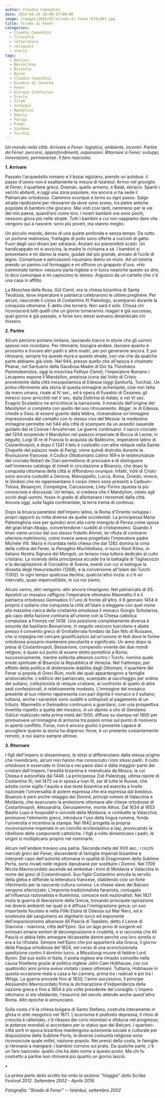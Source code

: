 ```yaml
---
author: Claudio Comandini
date: 2014-04-29 10:00:57+00:00
image: /images/2016/07/strada-di-fener-678x381.jpg
title: Strade di Fener
categories:
  - Claudio Comandini
  - filosofia
  - letteratura
  - religioni
  - storia
tags:
  - Balcani
  - Bessarione
  - Bisanzio
  - Byron
  - Claudio Comandini
  - Eusebio di Cesarea
  - Fener
  - Giorgio Scholarios
  - Grecia
  - Islam
  - Istanbul
  - Mandylion
  - Odessa
  - Parigi
  - Premi
  - Sindone
  - Turchia
---
```


*Un mondo nella città. Arrivare a Fener: logistica, ambiente, incontri. Partire da Fener: percorsi, approfondimenti, espansioni. Ritornare a Fener: sviluppi, innovazioni, permanenze. Il faro nascosto.*

**1. Arrivare**

Passato l'acquedotto romano e il bazar egiziano, prendo un autobus: il passo d'uomo non è esattamente la misura di Istanbul. Arrivo nel groviglio di Fener, il quartiere greco, Draman, quello armeno, e Balat, ebraico. Spariti i vecchi abitanti, è oggi una zona popolare, ma ancora vi ha sede il Patriarcato ortodosso. Cammino ovunque e torno su ogni passo. Salgo strade ripidissime per ritrovarmi da dove sono sceso, tra pietre antiche popolate di bambini che giocano. Mai visti così tanti, nemmeno per le vie del mio paese, quand'ero come loro. I nostri bambini ora sono pochi, nessuno gioca più nelle strade. Tutti i bambini a cui non sappiamo dare vita vengono qui a nascere: sono più poveri, ma stanno meglio.

Un piccolo mondo, denso di una quiete profonda e senza tempo. Da sotto un portone malmesso, frattaglie di pollo sono offerte a cuccioli di gatto. Fuori dagli usci divani per sdraiarsi. Anziani sui pianerottoli scalzi. Un handicappato mi si avvicina, la madre lo richiama a sé. I bambini si presentano e mi danno la mano, guidati dal più grande, armato di fucile di legno. Cornamuse e percussioni risuonano dietro un muro. Ad un'osteria prendo un panino col formaggio e mi offrono un grappolo d'uva. *«Ho camminato tanto»*: nessuno parla inglese e in turco neanche questo so dire, lo dico comunque e mi capiscono lo stesso. Arguisco da un cartello che c'è una casa in affitto.

La Moschea della Rosa, *Gül Camii*, era la chiesa bizantina di Santa Teodosia, dove imperatore e patriarca celebrarono le ultime preghiere. Per alcuni, nasconde il corpo di Costantino XI Paleologo, scomparso durante la conquista ottomana. È detto che tornerà. Non sarà il solo. Chissà chi riconoscerà tutti quelli che un giorno torneranno: magari è già successo, quel giorno è già passato, e forse loro stessi avevano dimenticato chi fossero.

**2. Partire**

Alcuni percorsi portano lontano, lasciando tracce in storie che gli uomini spesso non ricordano. Per ritrovarle, bisogna andare, lasciare quanto è prossimo e trovare altri padri e altre madri, per poi generarne ancora. E poi ritrovarsi, sempre tra queste mura e queste strade, con visi che da qualche parte abbiamo già visto. Nel 944, presso quello che all'epoca è chiamato Phanar, nel Santuario della Gaudiosa Madre di Dio (la *Theotokos Pammakaristos*, oggi la moschea *Fethiye Camii*), l'imperatore Romano I Lecapeno espone il Mandylion, preziosa icona del Volto di Cristo proveniente dalla città mesopotamica di Edessa (oggi Şanliurfa, Turchia). Un primo riferimento alla storia di questa immagine *acheropita*, cioè non fatta da mano umana, risale al IV sec., ed è opera di Eusebio di Cesarea; gli intrecci sono arricchiti nel V sec. dalla *Dottrina di Addai*, e nel VI sec. Evagrio Scolastico ne arricchisce la narrazione. Il miracolo dell'origine del Mandylion si completa con quello del suo ritrovamento. Abgar, re di Edessa, chiede a Gesù di essere guarito dalla lebbra, ricevendone un'immagine impressionata dal contatto con lo stesso viso del Messia: la medesima immagine permette nel 544 alla città di scampare da un assedio sasanide guidato dal re Cosroe I Anushirvan. Le guerre continuano: il sacco crociato del 1204 sorprende il Mandylion nel palazzo imperiale di Bocca di Leone; in seguito, Luigi IX re di Francia lo acquista da Baldovino, imperatore latino di Costantinopoli, e dopo il 1241 il telo è custodito con altre reliquie nella Sainte Chapelle del palazzo reale di Parigi; viene quindi distrutto durante la Rivoluzione francese. Il *Codice Ottoboniano Latino 169* e le testimonianze del crociato Robert de Clari permettono di precisare e di distinguere nell'immenso catalogo di cimeli in circolazione a Bisanzio, che dopo la conquista ottomana della città si diffondono ovunque. Infatti, Volti di Cristo sono ancora custoditi a Genova, Manoppello, Lucca, Roma, Oviedo; invece, le Sindoni che ne rappresentano il corpo intero sono presenti a Cadouin-Tolosa, Besançon, Compiègne, Carcassone, Lirey-Torino (questa la più conosciuta e discussa). Un tempo, si credeva che il Mandylion, celato agli occhi degli uomini, fosse in grado di allontanare i terremoti dalla città. Ancora oggi, sulla faglia continentale, la terra trema di continuo.

Dopo la brusca parentesi dell'impero latino, la Roma d'Oriente sviluppa i propri rapporti su rotte diverse da quelle occidentali. La principessa Maria Paleologhina vive per quindici anni alla corte mongola di Persia come sposa del gran khan Abagu, convertendone i sudditi al cristianesimo. Quando il khan viene ucciso dal suo stesso fratello Ahmet, lei rifiuta di contrarre ulteriore matrimonio, come invece aveva progettato l'imperatore padre Michele VIII. Maria è ricordata nella chiesa che dal 1282 domina la cima della collina del Fener, la *Panaghia Muchliótissa*, in turco *Kanli Kilise*, in italiano Nostra Signora dei Mongoli, un tempio rosa tuttora dedicato al culto cristiano. La vicenda della principessa accade tra la battaglia di Tagliacozzo e la decapitazione di Corradino di Svevia, eventi con cui si estingue la dinastia degli Hoeunstaufen (1268), e la conversione all'Islam dei Turchi (1302). In ogni tempo qualcosa declina, qualcos'altro inizia: e c'è un intervallo, quasi impercettibile, in cui noi siamo.

Alcuni vanno, altri vengono: altri ancora rimangono. Nel patriarcato di SS. Apostoli un mosaico raffigura l'imperatore ottomano Maometto II e il patriarca ortodosso Gennadios II l'uno di fronte all'altro. Il 6 gennaio 1454 è proprio il sultano che conquista la città all'Islam a eleggere con quel nome alla massima carica della cristianità ortodossa il monaco Giorgio Scholarios, già capo della fazione contraria all'unione con la Chiesa cattolica compiutasi a Firenze nel 1438. Una posizione completamente diversa è assunta dal basiliano Bessarione, in seguito vescovo tuscolano e abate presso il convento greco di Grottaferrata fondato da San Nilo di Rossano, che si impegna nel cercare giustificazioni ad un'unione di fedi dove le forme ortodosse possano mantenere peculiarità e significato. Un anno dopo la presa di Costantinopoli, Bessarione, compendio vivente dei due mondi religiosi, è quasi sul punto di essere eletto pontefice a Roma; successivamente, mentre sollecita alleanze contro i Turchi, nomina quale erede spirituale di Bisanzio la Repubblica di Venezia. Nel frattempo, per effetto della politica di distensione stabilita dagli Ottomani, il quartiere del Fener si popola di Greci Rūm, molti dei quali appartengono a famiglie aristocratiche. L'edificio del patriarcato, scampato al saccheggio per ordine del sultano, collezionista di reliquie cristiane, al confronto di quello di altre sedi confessionali, è relativamente modesto. L'immagine del mosaico presente al suo interno rappresenta con pari dignità il monaco e il sultano; tuttavia, anche i sacerdoti sono sudditi e sottoposti al pagamento di un tributo. Maometto e Gennadios continuano a guardarsi, con una prospettiva invertita rispetto a quella del mosaico, in un dipinto a olio di Gerolamo Galizzi realizzato nella prima metà del 1500, diffuso su stampa nel 1800 per promuovere un'immagine di armonia tra popoli ormai sul punto di risolversi in aperto conflitto. Forse, non è ancora giunto il presente capace di accogliere quanto la storia ha disperso: forse, è un presente costantemente remoto, e noi siamo sempre altrove.

**3. Ritornare**

I figli dell'impero si disseminano, le stirpi si differenziano dalla stessa origine che rivendicano, alcuni non hanno mai conosciuto i loro stessi padri. Il culto ortodosso è osservato in Grecia e nei paesi slavi e dalla maggior parte dei cristiani dell'impero; l'eredità bizantina è rivendicata da Mosca, la cui Chiesa è autocefala dal 1448. La principessa Zoë Paleologa, ultima nipote di Costantino XI, nel 1472 va in sposa a Ivan III, zar di tutte le Russie, che adotta come sigillo l'aquila a due teste bizantina ed esercita a livello nazionale l'universalità di potere espressa che era espressa dal *basileus*. Bisanzio è però anche retaggio dei *Domnii*, principi romeni di Valacchia e Moldavia, che assicurano la protezione ottomana alle chiese ortodosse di Costantinopoli, Alessandria, Gerusalemme, monte Athos. Dal 1634 al 1653 Basilio Lupo è *hospodář* o *voivoda* della Moldavia, e combatte la Valacchia; promuove l'elemento greco, introduce l'uso della lingua rumena, fonda l'università e incentiva la stampa. Nel 1642 progetta la propria incoronazione imperiale in un concilio ecclesiastico a Iaşi, provocando la ribellione delle componenti cattoliche. I figli a volte dimenticano i padri, le origini si moltiplicano proprio nel nominarle.

Alcuni nell'andare trovano una patria. Seconda metà del XVII sec.: i ricchi mercati greci del Fener, discendenti di famiglie imperiali bizantine e interpreti capo dell'autorità ottomana in qualità di Dragomanni della Sublime Porta, sono inviati nelle regioni danubiane per sostituire i *Domnii*. Nel 1709 Nicola Mavrocordato ascende ad ambedue i troni di Moldavia e Valacchia in nome dei greci di Costantinopoli. Suo figlio Costantino annulla la servitù della gleba e diffonde la letteratura francese, stabilendo così un forte riferimento per la nascente cultura rumena. Le chiese slave dei Balcani vengono ellenizzate. L'impronta tradizionalista fanariota, coniugata all'influenza razionalista e illuminista, conosce esiti nazionalisti. Nel 1821 inizia la guerra di liberazione della Grecia, trovando principale ispirazione nei diversi ambienti nei quali si è diffusa l'immigrazione greca; un suo importante focolaio è nella *Filiki Etaira* di Odessa sul Mar Nero, ed è sostenuta dal sanguinario ex dignitario turco ed esponente dell'espansionismo albanese Alì Pascià di Tepeleni, detto il Leone di Giannina - Ioànnina, città dell'Epiro. Qui un lago privo di sorgenti ed emissari emana sentori di decomposizione e crudeltà, e si racconta che Alì Pascià vi abbia fatto annegare diciassette donne perché una loro sorella si era a lui rifiutata. Sempre nell'Epiro che poi apparterrà alla Grecia, il giorno della Pasqua ortodossa del 1824, nel corso di una sconclusionata spedizione contro il dominio turco, a Missolungi muore di febbre Lord Byron. Dal suo esilio in Italia, il poeta inglese era rimasto coinvolto nella causa filoellena grazie al politico inglese John Cam Hobhause, con cui quattordici anni prima aveva visitato i paesi ottomani. Tuttavia, Hobhause in questa occasione resta a casa a far carriera, prima tra i radicali e poi tra i Whigs. La guerra procede fino al 1832; l'anno successivo, il principe Alessandro Mavrocordato firma la dichiarazione d'indipendenza della nazione greca e fino a 1854 è più volte presidente del consiglio. L'impero ottomano si sta sfaldando, l'esaurirsi del secolo attende anche quest'altra Roma. Altri epoche si annunciano.

Sulla costa c'è la chiesa bulgara di Santo Stefano, costruita interamente in ghisa in stile neogotico nel 1871. L'economia è piuttosto depressa, il ritmo di crescita è rallentato, c'è ribasso dei corsi monetari e sfiducia nel progresso; le potenze mondiali si accordano per lo status quo dei Balcani. I quartieri-città sorti in epoca bizantina mantengono autonomia sociale e culturale per disposizione della Sublime Porta, le diverse comunità religiose sono riconosciute quale *millet*, nazione-popolo. Nei pressi della costa, le famiglie si ritrovano a mangiare; i bambini corrono sul prato. Da qualche parte, c'è un faro nascosto: quello che ha dato nome a questo posto. Ma chi fu costretto a partire non ritroverà più quanto un giorno lasciò.

•

*La prima parte dello scritto ha vinto la sezione "Viaggio" dello Scriba Festival 2012. Settembre 2002 - Aprile 2016.*

*Fotografia: "Strade di Fener" -- Istanbul, settembre 2002*
